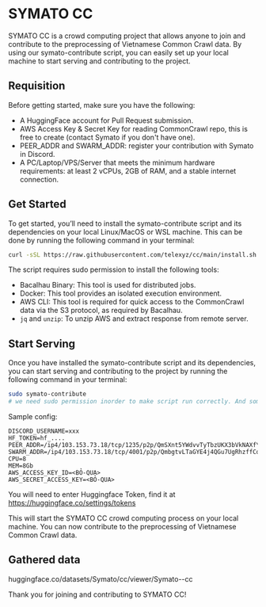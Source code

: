 # SYMATO CC
SYMATO CC is a crowd computing project that allows anyone to join and contribute to the preprocessing of Vietnamese Common Crawl data. By using our symato-contribute script, you can easily set up your local machine to start serving and contributing to the project.

## Requisition

Before getting started, make sure you have the following:

- A HuggingFace account for Pull Request submission.
- AWS Access Key & Secret Key for reading CommonCrawl repo, this is free to create (contact Symato if you don't have one).
- PEER_ADDR and SWARM_ADDR: register your contribution with Symato in Discord.
- A PC/Laptop/VPS/Server that meets the minimum hardware requirements: at least 2 vCPUs, 2GB of RAM, and a stable internet connection.

## Get Started
To get started, you’ll need to install the symato-contribute script and its dependencies on your local Linux/MacOS or WSL machine. This can be done by running the following command in your terminal:

```bash
curl -sSL https://raw.githubusercontent.com/telexyz/cc/main/install.sh | bash
```

The script requires sudo permission to install the following tools:

- Bacalhau Binary: This tool is used for distributed jobs.
- Docker: This tool provides an isolated execution environment.
- AWS CLI: This tool is required for quick access to the CommonCrawl data via the S3 protocol, as required by Bacalhau.
- `jq` and `unzip`: To unzip AWS and extract response from remote server.

## Start Serving
Once you have installed the symato-contribute script and its dependencies, you can start serving and contributing to the project by running the following command in your terminal:

```bash
sudo symato-contribute
# we need sudo permission inorder to make script run correctly. And sometime the script use most of CPUs to process text.
```

Sample config:
```
DISCORD_USERNAME=xxx
HF_TOKEN=hf_....
PEER_ADDR=/ip4/103.153.73.18/tcp/1235/p2p/QmSXnt5YWdvvTyTbzUKX3bVkNAXfY1u5a2dRtXuP44fjEF
SWARM_ADDR=/ip4/103.153.73.18/tcp/4001/p2p/QmbgtvLTaGYE4j4QGu7UgRhzffCq6YWQ7e7Xkc3QqWhtSt
CPU=8
MEM=8Gb
AWS_ACCESS_KEY_ID=<BỎ-QUA>
AWS_SECRET_ACCESS_KEY=<BỎ-QUA>
```

You will need to enter Huggingface Token, find it at https://huggingface.co/settings/tokens

This will start the SYMATO CC crowd computing process on your local machine. You can now contribute to the preprocessing of Vietnamese Common Crawl data.

## Gathered data
huggingface.co/datasets/Symato/cc/viewer/Symato--cc

Thank you for joining and contributing to SYMATO CC!
